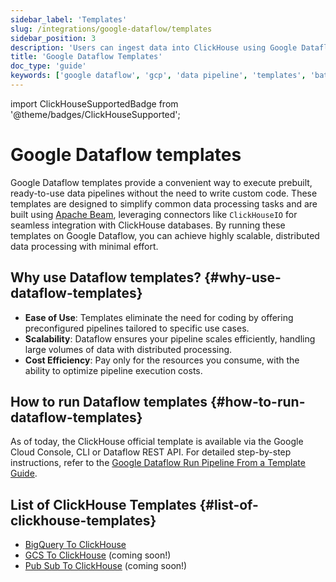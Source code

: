 ```yaml
---
sidebar_label: 'Templates'
slug: /integrations/google-dataflow/templates
sidebar_position: 3
description: 'Users can ingest data into ClickHouse using Google Dataflow Templates'
title: 'Google Dataflow Templates'
doc_type: 'guide'
keywords: ['google dataflow', 'gcp', 'data pipeline', 'templates', 'batch processing']
---
```


import ClickHouseSupportedBadge from '@theme/badges/ClickHouseSupported';

# Google Dataflow templates

<ClickHouseSupportedBadge/>

Google Dataflow templates provide a convenient way to execute prebuilt, ready-to-use data pipelines without the need to write custom code. These templates are designed to simplify common data processing tasks and are built using [Apache Beam](https://beam.apache.org/), leveraging connectors like `ClickHouseIO` for seamless integration with ClickHouse databases. By running these templates on Google Dataflow, you can achieve highly scalable, distributed data processing with minimal effort.

## Why use Dataflow templates? {#why-use-dataflow-templates}

- **Ease of Use**: Templates eliminate the need for coding by offering preconfigured pipelines tailored to specific use cases.
- **Scalability**: Dataflow ensures your pipeline scales efficiently, handling large volumes of data with distributed processing.
- **Cost Efficiency**: Pay only for the resources you consume, with the ability to optimize pipeline execution costs.

## How to run Dataflow templates {#how-to-run-dataflow-templates}

As of today, the ClickHouse official template is available via the Google Cloud Console, CLI or Dataflow REST API.
For detailed step-by-step instructions, refer to the [Google Dataflow Run Pipeline From a Template Guide](https://cloud.google.com/dataflow/docs/templates/provided-templates).

## List of ClickHouse Templates {#list-of-clickhouse-templates}
* [BigQuery To ClickHouse](./templates/bigquery-to-clickhouse)
* [GCS To ClickHouse](https://github.com/ClickHouse/DataflowTemplates/issues/3) (coming soon!)
* [Pub Sub To ClickHouse](https://github.com/ClickHouse/DataflowTemplates/issues/4) (coming soon!)
